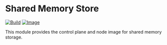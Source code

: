 # Shared Memory Store

[![Build](https://img.shields.io/github/actions/workflow/status/atomix/atomix/build-and-test-stores-shared-memory.yml?style=for-the-badge)](https://github.com/atomix/atomix/actions/workflows/build-and-test-stores-shared-memory.yml)
[![Image](https://img.shields.io/docker/v/atomix/shared-memory-controller?label=image&style=for-the-badge)](https://hub.docker.com/repository/docker/atomix/shared-memory-controller)

This module provides the control plane and node image for shared memory storage.
